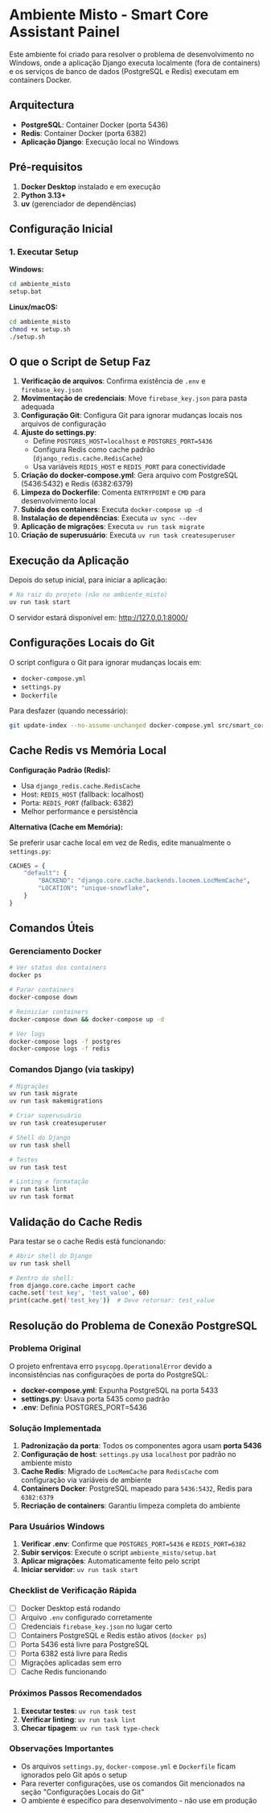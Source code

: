 # Ambiente Misto - Smart Core Assistant Painel

Este ambiente foi criado para resolver o problema de desenvolvimento no Windows, onde a aplicação Django executa localmente (fora de containers) e os serviços de banco de dados (PostgreSQL e Redis) executam em containers Docker.

## Arquitectura

- **PostgreSQL**: Container Docker (porta 5436)
- **Redis**: Container Docker (porta 6382) 
- **Aplicação Django**: Execução local no Windows

## Pré-requisitos

1. **Docker Desktop** instalado e em execução
2. **Python 3.13+** 
3. **uv** (gerenciador de dependências)

## Configuração Inicial

### 1. Executar Setup

**Windows:**
```bash
cd ambiente_misto
setup.bat
```

**Linux/macOS:**
```bash
cd ambiente_misto
chmod +x setup.sh
./setup.sh
```

## O que o Script de Setup Faz

1. **Verificação de arquivos**: Confirma existência de `.env` e `firebase_key.json`
2. **Movimentação de credenciais**: Move `firebase_key.json` para pasta adequada
3. **Configuração Git**: Configura Git para ignorar mudanças locais nos arquivos de configuração
4. **Ajuste do settings.py**:
   - Define `POSTGRES_HOST=localhost` e `POSTGRES_PORT=5436`
   - Configura Redis como cache padrão (`django_redis.cache.RedisCache`)
   - Usa variáveis `REDIS_HOST` e `REDIS_PORT` para conectividade
5. **Criação do docker-compose.yml**: Gera arquivo com PostgreSQL (5436:5432) e Redis (6382:6379)
6. **Limpeza do Dockerfile**: Comenta `ENTRYPOINT` e `CMD` para desenvolvimento local
7. **Subida dos containers**: Executa `docker-compose up -d`
8. **Instalação de dependências**: Executa `uv sync --dev`
9. **Aplicação de migrações**: Executa `uv run task migrate`
10. **Criação de superusuário**: Executa `uv run task createsuperuser`

## Execução da Aplicação

Depois do setup inicial, para iniciar a aplicação:

```bash
# Na raiz do projeto (não no ambiente_misto)
uv run task start
```

O servidor estará disponível em: http://127.0.0.1:8000/

## Configurações Locais do Git 

O script configura o Git para ignorar mudanças locais em:
- `docker-compose.yml` 
- `settings.py`
- `Dockerfile`

Para desfazer (quando necessário):
```bash
git update-index --no-assume-unchanged docker-compose.yml src/smart_core_assistant_painel/app/ui/core/settings.py Dockerfile
```

## Cache Redis vs Memória Local

**Configuração Padrão (Redis):**
- Usa `django_redis.cache.RedisCache`
- Host: `REDIS_HOST` (fallback: localhost)
- Porta: `REDIS_PORT` (fallback: 6382)
- Melhor performance e persistência

**Alternativa (Cache em Memória):**

Se preferir usar cache local em vez de Redis, edite manualmente o `settings.py`:

```python
CACHES = {
    "default": {
        "BACKEND": "django.core.cache.backends.locmem.LocMemCache",
        "LOCATION": "unique-snowflake",
    }
}
```

## Comandos Úteis

### Gerenciamento Docker
```bash
# Ver status dos containers
docker ps

# Parar containers
docker-compose down

# Reiniciar containers
docker-compose down && docker-compose up -d

# Ver logs 
docker-compose logs -f postgres
docker-compose logs -f redis
```

### Comandos Django (via taskipy)
```bash
# Migrações
uv run task migrate
uv run task makemigrations

# Criar superusuário
uv run task createsuperuser

# Shell do Django
uv run task shell

# Testes
uv run task test

# Linting e formatação
uv run task lint
uv run task format
```

## Validação do Cache Redis

Para testar se o cache Redis está funcionando:

```bash
# Abrir shell do Django
uv run task shell

# Dentro do shell:
from django.core.cache import cache
cache.set('test_key', 'test_value', 60)
print(cache.get('test_key'))  # Deve retornar: test_value
```

## Resolução do Problema de Conexão PostgreSQL

### Problema Original

O projeto enfrentava erro `psycopg.OperationalError` devido a inconsistências nas configurações de porta do PostgreSQL:

- **docker-compose.yml**: Expunha PostgreSQL na porta 5433
- **settings.py**: Usava porta 5435 como padrão 
- **.env**: Definia POSTGRES_PORT=5436

### Solução Implementada

1. **Padronização da porta**: Todos os componentes agora usam **porta 5436**
2. **Configuração de host**: `settings.py` usa `localhost` por padrão no ambiente misto
3. **Cache Redis**: Migrado de `LocMemCache` para `RedisCache` com configuração via variáveis de ambiente
4. **Containers Docker**: PostgreSQL mapeado para `5436:5432`, Redis para `6382:6379`
5. **Recriação de containers**: Garantiu limpeza completa do ambiente

### Para Usuários Windows

1. **Verificar .env**: Confirme que `POSTGRES_PORT=5436` e `REDIS_PORT=6382`
2. **Subir serviços**: Execute o script `ambiente_misto/setup.bat`
3. **Aplicar migrações**: Automaticamente feito pelo script
4. **Iniciar servidor**: `uv run task start`

### Checklist de Verificação Rápida

- [ ] Docker Desktop está rodando
- [ ] Arquivo `.env` configurado corretamente
- [ ] Credenciais `firebase_key.json` no lugar certo
- [ ] Containers PostgreSQL e Redis estão ativos (`docker ps`)
- [ ] Porta 5436 está livre para PostgreSQL
- [ ] Porta 6382 está livre para Redis
- [ ] Migrações aplicadas sem erro
- [ ] Cache Redis funcionando

### Próximos Passos Recomendados

1. **Executar testes**: `uv run task test`
2. **Verificar linting**: `uv run task lint`
3. **Checar tipagem**: `uv run task type-check`

### Observações Importantes

- Os arquivos `settings.py`, `docker-compose.yml` e `Dockerfile` ficam ignorados pelo Git após o setup
- Para reverter configurações, use os comandos Git mencionados na seção "Configurações Locais do Git"
- O ambiente é específico para desenvolvimento - não use em produção
